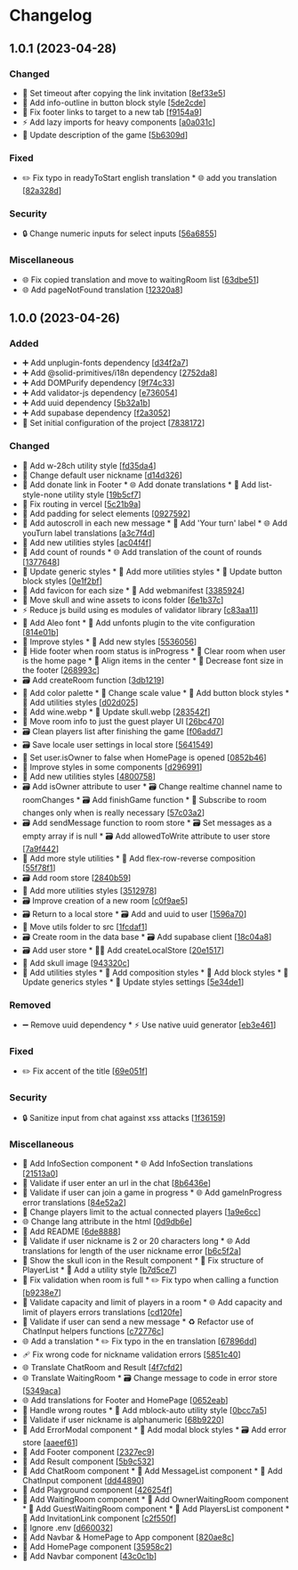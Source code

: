 # Changelog

<a name="1.0.1"></a>
## 1.0.1 (2023-04-28)

### Changed

- 🚸 Set timeout after copying the link invitation [[8ef33e5](https://github.com/Guirdo/cadaver-exquisito/commit/8ef33e561ebc259f85a13fa93e9ffc639fb02c09)]
- 💄 Add info-outline in button block style [[5de2cde](https://github.com/Guirdo/cadaver-exquisito/commit/5de2cdea79aaa0c583e8aefe6ba7be8ffde4f5cd)]
- 🚸 Fix footer links to target to a new tab [[f9154a9](https://github.com/Guirdo/cadaver-exquisito/commit/f9154a9cc01ed83d87cf3f535540e4fc0a0e7072)]
- ⚡ Add lazy imports for heavy components [[a0a031c](https://github.com/Guirdo/cadaver-exquisito/commit/a0a031c88156bae98f0d2b1699bb63386fa1f104)]
- 💬 Update description of the game [[5b6309d](https://github.com/Guirdo/cadaver-exquisito/commit/5b6309d387a66a3f47efac573046ae7126b369da)]

### Fixed

- ✏️ Fix typo in readyToStart english translation * 🌐 add you translation [[82a328d](https://github.com/Guirdo/cadaver-exquisito/commit/82a328d01ae639a92c27d7f7e0a718c96ef25c10)]

### Security

- 🔒 Change numeric inputs for select inputs [[56a6855](https://github.com/Guirdo/cadaver-exquisito/commit/56a6855b3898e29c6c99e55a36aae28bb601cdcb)]

### Miscellaneous

- 🌐 Fix copied translation and move to waitingRoom list [[63dbe51](https://github.com/Guirdo/cadaver-exquisito/commit/63dbe5186973c54e811df6030a25dd25db7a24e0)]
- 🌐 Add pageNotFound translation [[12320a8](https://github.com/Guirdo/cadaver-exquisito/commit/12320a8c43794c92711014a593d3c70227bb5300)]


<a name="1.0.0"></a>
## 1.0.0 (2023-04-26)

### Added

- ➕ Add unplugin-fonts dependency [[d34f2a7](https://github.com/Guirdo/cadaver-exquisito/commit/d34f2a75735ca0a92567c72d34806e027987ea94)]
- ➕ Add @solid-primitives/i18n dependency [[2752da8](https://github.com/Guirdo/cadaver-exquisito/commit/2752da8588efe910451ff8aca11ebbf6bd705ef6)]
- ➕ Add DOMPurify dependency [[9f74c33](https://github.com/Guirdo/cadaver-exquisito/commit/9f74c33cbc019ea15691b13d8de722755c65d9b5)]
- ➕ Add validator-js dependency [[e736054](https://github.com/Guirdo/cadaver-exquisito/commit/e7360549362f90440d14d9d6eb286f45399447cc)]
- ➕ Add uuid dependency [[5b32a1b](https://github.com/Guirdo/cadaver-exquisito/commit/5b32a1b9ddf9283932f7b5881146643a0559deae)]
- ➕ Add supabase dependency [[f2a3052](https://github.com/Guirdo/cadaver-exquisito/commit/f2a3052a4923801ef4ee8850ee9afdf8a41d0d79)]
- 🎉 Set initial configuration of the project [[7838172](https://github.com/Guirdo/cadaver-exquisito/commit/78381723a8220966ef9675985d07a9409e132507)]

### Changed

- 💄 Add w-28ch utility style [[fd35da4](https://github.com/Guirdo/cadaver-exquisito/commit/fd35da40713149f7caad8d7acc7bdfa7c38a424a)]
- 🚸 Change default user nickname [[d14d326](https://github.com/Guirdo/cadaver-exquisito/commit/d14d326a141ae0abff45ee0630f59ac60cac27d5)]
- 💬 Add donate link in Footer * 🌐 Add donate translations * 💄 Add list-style-none utility style [[19b5cf7](https://github.com/Guirdo/cadaver-exquisito/commit/19b5cf73d230b7f4b2b965543c4ae509f2830f2b)]
- 🔧 Fix routing in vercel [[5c21b9a](https://github.com/Guirdo/cadaver-exquisito/commit/5c21b9a173dafd00afc99073de92a98db7aeb0dd)]
- 💄 Add padding for select elements [[0927592](https://github.com/Guirdo/cadaver-exquisito/commit/0927592b456214e83c4b8c444b55bd05d873885c)]
- 🚸 Add autoscroll in each new message * 🚸 Add &#x27;Your turn&#x27; label * 🌐 Add youTurn label translations [[a3c7f4d](https://github.com/Guirdo/cadaver-exquisito/commit/a3c7f4df5f2b795d2935079a40cd71f1c40e304a)]
- 💄 Add new utilities styles [[ac04f4f](https://github.com/Guirdo/cadaver-exquisito/commit/ac04f4f8198a0fbe6a47322ac2da0b8f13ef250d)]
- 🚸 Add count of rounds * 🌐 Add translation of the count of rounds [[1377648](https://github.com/Guirdo/cadaver-exquisito/commit/1377648acbf7d5242dae995e9f0a3dc110ebc96c)]
- 💄 Update generic styles * 💄 Add more utilities styles * 💄 Update button block styles [[0e1f2bf](https://github.com/Guirdo/cadaver-exquisito/commit/0e1f2bfda3c7bdda27cc12d6bbee55b289e4deb4)]
- 🍱 Add favicon for each size * 🍱 Add webmanifest [[3385924](https://github.com/Guirdo/cadaver-exquisito/commit/33859249638a1bb02e71f02184f31607d5fc570a)]
- 🍱 Move skull and wine assets to icons folder [[6e1b37c](https://github.com/Guirdo/cadaver-exquisito/commit/6e1b37c528e4e4d2812c625342bf605d99350428)]
- ⚡ Reduce js build using es modules of validator library [[c83aa11](https://github.com/Guirdo/cadaver-exquisito/commit/c83aa1116b2fac7127b7c0f8c0e2954b4e8b1453)]
- 🍱 Add Aleo font * 🔧 Add unfonts plugin to the vite configuration [[814e01b](https://github.com/Guirdo/cadaver-exquisito/commit/814e01b2712935319cf5365c3f5aec925bc4da3d)]
- 💄 Improve styles * 💄 Add new styles [[5536056](https://github.com/Guirdo/cadaver-exquisito/commit/55360562bbd19a12f5dc1ff072db0f597441ea73)]
- 🚸 Hide footer when room status is inProgress * 🧐 Clear room when user is the home page * 💄 Align items in the center * 💄 Decrease font size in the footer [[268993c](https://github.com/Guirdo/cadaver-exquisito/commit/268993c1c9ad5c0cd8e0c9dfdc45f9a113c35667)]
- 🗃️ Add createRoom function [[3db1219](https://github.com/Guirdo/cadaver-exquisito/commit/3db12192690650c822cb7b2e86245ef220eaed11)]
- 💄 Add color palette * 💄 Change scale value * 💄 Add button block styles * 💄 Add utilities styles [[d02d025](https://github.com/Guirdo/cadaver-exquisito/commit/d02d025393d8601ef402a4de258c6e21aa8e7311)]
- 🍱 Add wine.webp * 🍱 Update skull.webp [[283542f](https://github.com/Guirdo/cadaver-exquisito/commit/283542f0c97b2866803b4149e060f41fe91c7cde)]
- 🚸 Move room info to just the guest player UI [[26bc470](https://github.com/Guirdo/cadaver-exquisito/commit/26bc47082af09223c04085ea6f35e14495d51c66)]
- 🗃️ Clean players list after finishing the game [[f06add7](https://github.com/Guirdo/cadaver-exquisito/commit/f06add7ba970d6724b28cee85810cc914c81fba9)]
- 🗃️ Save locale user settings in local store [[5641549](https://github.com/Guirdo/cadaver-exquisito/commit/564154962703db6dd669f2d53ef981ad75b5d2f1)]
- 🚸 Set user.isOwner to false when HomePage is opened [[0852b46](https://github.com/Guirdo/cadaver-exquisito/commit/0852b469ddc745d4942cbae3be80d929791ca941)]
- 💄 Improve styles in some components [[d296991](https://github.com/Guirdo/cadaver-exquisito/commit/d2969916eeeae919f7fd40df2f0f3f4008d7328d)]
- 💄 Add new utilities styles [[4800758](https://github.com/Guirdo/cadaver-exquisito/commit/4800758fa9ac8953073b634991b6cbf10ef829ee)]
- 🗃️ Add isOwner attribute to user * 🗃️ Change realtime channel name to roomChanges * 🗃️ Add finishGame function * 🧩  Subscribe to room changes only when is really necessary [[57c03a2](https://github.com/Guirdo/cadaver-exquisito/commit/57c03a2b0e67d510265c48a972877c988798b6c3)]
- 🗃️ Add sendMessage function to room store * 🗃️ Set messages as a empty array if is null * 🗃️ Add allowedToWrite attribute to user store [[7a9f442](https://github.com/Guirdo/cadaver-exquisito/commit/7a9f44216401d93670df43baf85352126ec44950)]
- 💄 Add more style utilities * 💄 Add flex-row-reverse composition [[55f78f1](https://github.com/Guirdo/cadaver-exquisito/commit/55f78f10d9cf91efc22ea1d4caeb34a957efd497)]
- 🗃️ Add room store [[2840b59](https://github.com/Guirdo/cadaver-exquisito/commit/2840b5962bfb50cfa86b01d211f382d3915b1e18)]
- 💄 Add more utilities styles [[3512978](https://github.com/Guirdo/cadaver-exquisito/commit/35129780bb1627314256f99061981a10b54b0306)]
- 🗃️ Improve creation of a new room [[c0f9ae5](https://github.com/Guirdo/cadaver-exquisito/commit/c0f9ae5f6abe51527c50e9c779b3d3bc50465f92)]
- 🗃️ Return to a local store * 🗃️ Add and uuid to user [[1596a70](https://github.com/Guirdo/cadaver-exquisito/commit/1596a70e3e56c9564b529c2102ef2de19c8e8d19)]
- 🚚 Move utils folder to src [[1fcdaf1](https://github.com/Guirdo/cadaver-exquisito/commit/1fcdaf1013d7a2c2c3221f6401daef0c147fbd32)]
- 🗃️ Create room in the data base * 🗃️ Add supabase client [[18c04a8](https://github.com/Guirdo/cadaver-exquisito/commit/18c04a86c31dc2effd9755ca1fe7a2845a3c9545)]
- 🗃️ Add user store * 🧑‍💻 Add createLocalStore [[20e1517](https://github.com/Guirdo/cadaver-exquisito/commit/20e1517557dd317a62304763b4dfeb3ff52ecfa4)]
- 🍱 Add skull image [[943320c](https://github.com/Guirdo/cadaver-exquisito/commit/943320c428331920dfe91790549e4683a5b0fbc9)]
- 💄 Add utilities styles * 💄 Add composition styles * 💄 Add block styles * 💄 Update generics styles * 💄 Update styles settings [[5e34de1](https://github.com/Guirdo/cadaver-exquisito/commit/5e34de105f384cbad688b551cf9ca59dc935deb6)]

### Removed

- ➖ Remove uuid dependency * ⚡ Use native uuid generator [[eb3e461](https://github.com/Guirdo/cadaver-exquisito/commit/eb3e461cdf48f7940a0e5c938187c25e91d60502)]

### Fixed

- ✏️ Fix accent of the title [[69e051f](https://github.com/Guirdo/cadaver-exquisito/commit/69e051f6cb5af5e52ea6ce834f0990e513121d15)]

### Security

- 🔒 Sanitize input from chat against xss attacks [[1f36159](https://github.com/Guirdo/cadaver-exquisito/commit/1f361594ccd9ccfcb9db25bb1f32714dd7c2507a)]

### Miscellaneous

- 🧩 Add InfoSection component * 🌐 Add InfoSection translations [[21513a0](https://github.com/Guirdo/cadaver-exquisito/commit/21513a0d10cce637fd3f595699391321c3b6ae21)]
- 🦺 Validate if user enter an url in the chat [[8b6436e](https://github.com/Guirdo/cadaver-exquisito/commit/8b6436e8e7e928263e3b5804d1fe894170b354c5)]
- 🦺 Validate if user can join a game in progress * 🌐 Add gameInProgress error translations [[84e52a2](https://github.com/Guirdo/cadaver-exquisito/commit/84e52a2139fe59f45acae534b1746be446a2a98e)]
- 👔 Change players limit to the actual connected players [[1a9e6cc](https://github.com/Guirdo/cadaver-exquisito/commit/1a9e6cc1803b00953bd8c12b8b66d3a8051be133)]
- 🌐 Change lang attribute in the html [[0d9db6e](https://github.com/Guirdo/cadaver-exquisito/commit/0d9db6e02115c685d372df4a781ba5947209c803)]
- 📝 Add README [[6de8888](https://github.com/Guirdo/cadaver-exquisito/commit/6de8888e7669a5f1aa31258e7e5281dd82110feb)]
- 🦺 Validate if user nickname is 2 or 20 characters long * 🌐 Add translations for length of the user nickname error [[b6c5f2a](https://github.com/Guirdo/cadaver-exquisito/commit/b6c5f2a66de9d7c84616a0bb07cf37658433855a)]
- 🧩 Show the skull icon in the Result component * 🎨 Fix structure of PlayerList * 💄 Add a utility style [[b7d5ce7](https://github.com/Guirdo/cadaver-exquisito/commit/b7d5ce7e2d696046f74733f87ebc468d2f089e55)]
- 🦺 Fix validation when room is full * ✏️ Fix typo when calling a function [[b9238e7](https://github.com/Guirdo/cadaver-exquisito/commit/b9238e73ba6856d5e6777a033ac7bcfdf7af4734)]
- 🦺 Validate capacity and limit of players in a room * 🌐 Add capacity and limit of players errors translations [[cd120fe](https://github.com/Guirdo/cadaver-exquisito/commit/cd120fe711e159f948f2aea7cf8ea6b841ac861a)]
- 🦺 Validate if user can send a new message * ♻️ Refactor use of ChatInput helpers functions [[c72776c](https://github.com/Guirdo/cadaver-exquisito/commit/c72776cd6f0ae6cdba88de60d5a1a05bebe40650)]
- 🌐 Add a translation * ✏️ Fix typo in the en translation [[67896dd](https://github.com/Guirdo/cadaver-exquisito/commit/67896dde294e3449cdeed49762ae063b5175aefc)]
- 🩹 Fix wrong code for nickname validation errors [[5851c40](https://github.com/Guirdo/cadaver-exquisito/commit/5851c40be9c2bd2d6b7d360b0fa0aa4162d8d850)]
- 🌐 Translate ChatRoom and Result [[4f7cfd2](https://github.com/Guirdo/cadaver-exquisito/commit/4f7cfd2ebb736d9fe316cbc30896068c028e25ec)]
- 🌐 Translate WaitingRoom * 🗃️ Change message to code in error store [[5349aca](https://github.com/Guirdo/cadaver-exquisito/commit/5349acabc3aca00cbd9a028626afe4e91344c37a)]
- 🌐 Add translations for Footer and HomePage [[0652eab](https://github.com/Guirdo/cadaver-exquisito/commit/0652eabbf21039dc1660d755b277622103d9f7e8)]
- 🥅 Handle wrong routes * 💄 Add mblock-auto utility style [[0bcc7a5](https://github.com/Guirdo/cadaver-exquisito/commit/0bcc7a5a3b0d8cdb88828740b7ab91c483cbb813)]
- 🥅 Validate if user nickname is alphanumeric [[68b9220](https://github.com/Guirdo/cadaver-exquisito/commit/68b9220e53f1d30aa881b950a0a90aca37459af2)]
- 🧩 Add ErrorModal component * 💄 Add modal block styles * 🗃️ Add error store [[aaeef61](https://github.com/Guirdo/cadaver-exquisito/commit/aaeef61f5d5d99f05f53f7ca1b073222fa992909)]
- 🧩 Add Footer component [[2327ec9](https://github.com/Guirdo/cadaver-exquisito/commit/2327ec9857a65e353bbf61f48321e86555bc9800)]
- 🧩 Add Result component [[5b9c532](https://github.com/Guirdo/cadaver-exquisito/commit/5b9c53279a018c21d3004fcaf4b3f25ab919f20a)]
- 🧩 Add ChatRoom component * 🧩 Add MessageList component * 🧩 Add ChatInput component [[dd44890](https://github.com/Guirdo/cadaver-exquisito/commit/dd4489085563502f74a79d81a794928df2fde496)]
- 🧩 Add Playground component [[426254f](https://github.com/Guirdo/cadaver-exquisito/commit/426254fed3d548115061963763ef047a0a43bcef)]
- 🧩 Add WaitingRoom component * 🧩 Add OwnerWaitingRoom component * 🧩 Add GuestWaitingRoom component * 🧩 Add PlayersList component * 🧩 Add InvitationLink component [[c2f550f](https://github.com/Guirdo/cadaver-exquisito/commit/c2f550f74b50b1a4cf3076021132dcd5e4bde3aa)]
- 🙈 Ignore .env [[d660032](https://github.com/Guirdo/cadaver-exquisito/commit/d6600323a1239376cadc132ace6538c580d03bd2)]
- 🧩 Add Navbar &amp; HomePage to App component [[820ae8c](https://github.com/Guirdo/cadaver-exquisito/commit/820ae8cfc39b1bb396d8350e7d2a803492ede94c)]
- 🧩 Add HomePage component [[35958c2](https://github.com/Guirdo/cadaver-exquisito/commit/35958c2752f1a18457c0b2aeac088cbbeab17ff9)]
- 🧩 Add Navbar component [[43c0c1b](https://github.com/Guirdo/cadaver-exquisito/commit/43c0c1b625606cc6ac1dddeb176e31f8229b6222)]


